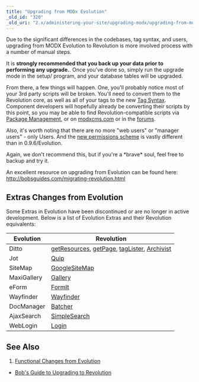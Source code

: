```yaml
---
title: "Upgrading from MODx Evolution"
_old_id: "320"
_old_uri: "2.x/administering-your-site/upgrading-modx/upgrading-from-modx-evolution"
---
```


Due to the significant differences in the codebases, tag syntax, and users, upgrading from MODX Evolution to Revolution is more involved process with a number of manual steps.

It is **strongly recommended that you back up your data prior to performing any upgrade.**. Once you've done so, simply run the upgrade mode in the setup/ program, and your database tables will be upgraded.

 From there, a few things will happen. One, you'll probably notice most of your 3rd party scripts will be broken. You'll need to convert them to the Revolution core, as well as all of your tags to the new [Tag Syntax](making-sites-with-modx/tag-syntax "Tag Syntax"). Component developers will hopefully already be converting their scripts by this point, so you may be able to find Revolution-compatible scripts via [Package Management](developing-in-modx/advanced-development/package-management "Package Management"), or on [modxcms.com](http://modxcms.com/extras.html) or in the [forums](http://www.modxcms.com/forums/).

 Also, it's worth noting that there are no more "web users" or "manager users" - only Users. And the [new permissions scheme](administering-your-site/security "Security") is vastly different than in 0.9.6/Evolution.

 Again, we don't recommend this, but if you're a \*brave\* soul, feel free to backup and try it.

 An excellent resource on upgrading from Evolution can be found here: <http://bobsguides.com/migrating-revolution.html>

## Extras Changes from Evolution

 Some Extras in Evolution have been discontinued or are no longer in active development. Below is a list of Evolution Extras and their Revolution equivalents:

 | Evolution | Revolution |
|-----------|------------|
| Ditto | [getResources](/extras/revo/getresources "getResources"), [getPage](/extras/revo/getpage "getPage"), [tagLister](/extras/revo/taglister "tagLister"), [Archivist](/extras/revo/archivist "Archivist") |
| Jot | [Quip](/extras/revo/quip "Quip") |
| SiteMap | [GoogleSiteMap](/extras/revo/googlesitemap "GoogleSiteMap") |
| MaxiGallery | [Gallery](/extras/revo/gallery "Gallery") |
| eForm | [FormIt](/extras/revo/formit "FormIt") |
| Wayfinder | [Wayfinder](/extras/evo/wayfinder "Wayfinder") |
| DocManager | [Batcher](/extras/revo/batcher "Batcher") |
| AjaxSearch | [SimpleSearch](/extras/revo/simplesearch "SimpleSearch") |
| WebLogin | [Login](/extras/revo/login "Login") |

## See Also

1. [Functional Changes from Evolution](administering-your-site/upgrading-modx/upgrading-from-modx-evolution/functional-changes-from-evolution)

- [Bob's Guide to Upgrading to Revolution](http://bobsguides.com/migrating-revolution.html)